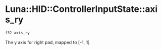 # Luna::HID::ControllerInputState::axis_ry

```c++
f32 axis_ry
```

The y axis for right pad, mapped to [-1, 1]. 


